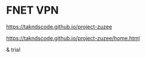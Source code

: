 # FNET VPN

https://takndscode.github.io/project-zuzee

https://takndscode.github.io/project-zuzee/home.html

& trial
